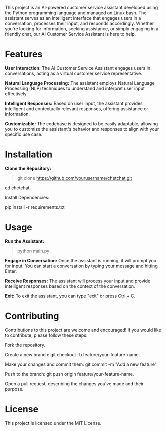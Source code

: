 This project is an AI-powered customer service assistant developed using the Python programming language and managed on Linux bash. The assistant serves as an intelligent interface that engages users in a conversation, processes their input, and responds accordingly. Whether you're looking for information, seeking assistance, or simply engaging in a friendly chat, our AI Customer Service Assistant is here to help.

# Features
**User Interaction:** The AI Customer Service Assistant engages users in conversations, acting as a virtual customer service representative.

**Natural Language Processing:** The assistant employs Natural Language Processing (NLP) techniques to understand and interpret user input effectively.

**Intelligent Responses:** Based on user input, the assistant provides intelligent and contextually relevant responses, offering assistance or information.

**Customizable:** The codebase is designed to be easily adaptable, allowing you to customize the assistant's behavior and responses to align with your specific use case.

# Installation
**Clone the Repository:**

>git clone https://github.com/yourusername/chetchat.git

cd chetchat

Install Dependencies:

pip install -r requirements.txt


# Usage
**Run the Assistant:**
>python main.py

**Engage in Conversation:**
Once the assistant is running, it will prompt you for input. You can start a conversation by typing your message and hitting Enter.

**Receive Responses:**
The assistant will process your input and provide intelligent responses based on the context of the conversation.

**Exit:**
To exit the assistant, you can type "exit" or press Ctrl + C.

# Contributing
Contributions to this project are welcome and encouraged! If you would like to contribute, please follow these steps:

Fork the repository.

Create a new branch: git checkout -b feature/your-feature-name.

Make your changes and commit them: git commit -m "Add a new feature".

Push to the branch: git push origin feature/your-feature-name.

Open a pull request, describing the changes you've made and their purpose.

# License
This project is licensed under the MIT License.
